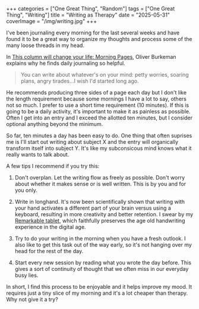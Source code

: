 +++
categories = ["One Great Thing", "Random"]
tags = ["One Great Thing", "Writing"]
title = "Writing as Therapy"
date = "2025-05-31"
coverImage = "/img/writing.jpg"
+++

I've been journaling every morning for the last several weeks and have found it to be a great way to organize my thoughts and process some of the many loose threads in my head.

<!--more-->

In <a target="_blank" href="https://www.theguardian.com/lifeandstyle/2014/oct/03/morning-pages-change-your-life-oliver-burkeman">This column will change your life: Morning Pages</a>, Oliver Burkeman explains why he finds daily journaling so helpful.

> You can write about whatever's on your mind: petty worries, soaring plans, angry tirades...I wish I'd started long ago.

He recommends producing three sides of a page each day but I don't like the length requirement because some mornings I have a lot to say, others not so much. I prefer to use a short time requirement (10 minutes). If this is going to be a daily activity, it's important to make it as painless as possible. Often I get into an entry and I exceed the allotted ten minutes, but I consider optional anything beyond the minimum.

So far, ten minutes a day has been easy to do. One thing that often suprises me is I'll start out writing about subject X and the entry will organically transform itself into subject Y. It's like my subconsicous mind knows what it really wants to talk about.

A few tips I recommend if you try this:

1. Don't overplan. Let the writing flow as freely as possible. Don't worry about whether it makes sense or is well written. This is by you and for you only.

1. Write in longhand. It's now been scientifically shown that writing with your hand activates a different part of your brain versus using a keyboard, resulting in more creativity and better retention. I swear by my <a href="https://remarkable.com/" target="_blank">Remarkable tablet</a>, which faithfully preserves the age old handwriting experience in the digital age.

1. Try to do your writing in the morning when you have a fresh outlook. I also like to get this task out of the way early, so it's not hanging over my head for the rest of the day.

1. Start every new session by reading what you wrote the day before. This gives a sort of continuity of thought that we often miss in our everyday busy lies.

In short, I find this process to be enjoyable and it helps improve my mood. It requires just a tiny slice of my morning and it's a lot cheaper than therapy. Why not give it a try?
